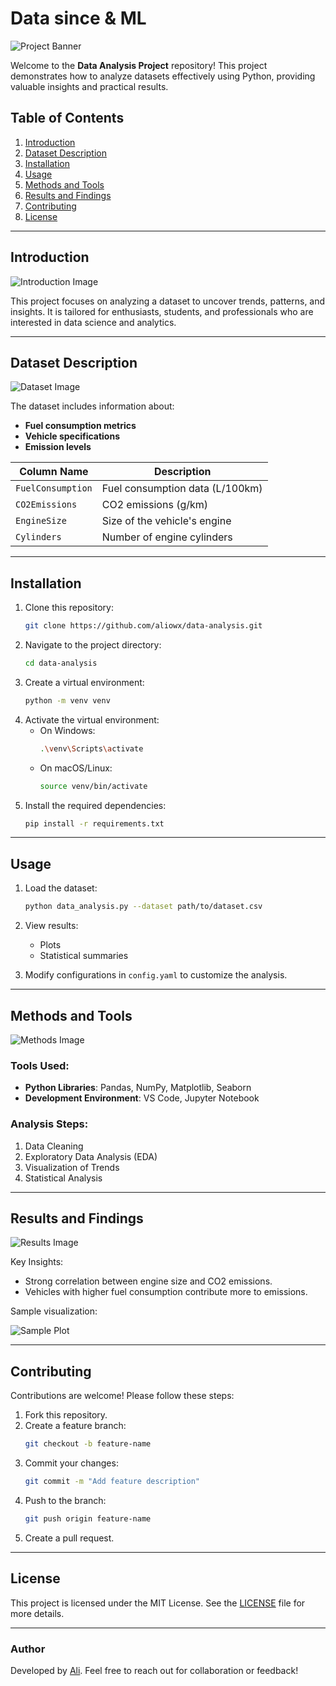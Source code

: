 # Data since & ML

![Project Banner](https://via.placeholder.com/1200x300?text=Project+Banner)

Welcome to the **Data Analysis Project** repository! This project demonstrates how to analyze datasets effectively using Python, providing valuable insights and practical results.

## Table of Contents

1. [Introduction](#introduction)
2. [Dataset Description](#dataset-description)
3. [Installation](#installation)
4. [Usage](#usage)
5. [Methods and Tools](#methods-and-tools)
6. [Results and Findings](#results-and-findings)
7. [Contributing](#contributing)
8. [License](#license)

---

## Introduction

![Introduction Image](https://via.placeholder.com/800x400?text=Introduction+Image)

This project focuses on analyzing a dataset to uncover trends, patterns, and insights. It is tailored for enthusiasts, students, and professionals who are interested in data science and analytics.

---

## Dataset Description

![Dataset Image](https://via.placeholder.com/800x400?text=Dataset+Image)

The dataset includes information about:

- **Fuel consumption metrics**
- **Vehicle specifications**
- **Emission levels**

| Column Name      | Description                    |
|------------------|--------------------------------|
| `FuelConsumption` | Fuel consumption data (L/100km) |
| `CO2Emissions`   | CO2 emissions (g/km)          |
| `EngineSize`     | Size of the vehicle's engine  |
| `Cylinders`      | Number of engine cylinders    |

---

## Installation

1. Clone this repository:
   ```bash
   git clone https://github.com/aliowx/data-analysis.git
   ```
2. Navigate to the project directory:
   ```bash
   cd data-analysis
   ```
3. Create a virtual environment:
   ```bash
   python -m venv venv
   ```
4. Activate the virtual environment:
   - On Windows:
     ```bash
     .\venv\Scripts\activate
     ```
   - On macOS/Linux:
     ```bash
     source venv/bin/activate
     ```
5. Install the required dependencies:
   ```bash
   pip install -r requirements.txt
   ```

---

## Usage

1. Load the dataset:
   ```bash
   python data_analysis.py --dataset path/to/dataset.csv
   ```
2. View results:
   - Plots
   - Statistical summaries

3. Modify configurations in `config.yaml` to customize the analysis.

---

## Methods and Tools

![Methods Image](https://via.placeholder.com/800x400?text=Methods+Image)

### Tools Used:

- **Python Libraries**: Pandas, NumPy, Matplotlib, Seaborn
- **Development Environment**: VS Code, Jupyter Notebook

### Analysis Steps:

1. Data Cleaning
2. Exploratory Data Analysis (EDA)
3. Visualization of Trends
4. Statistical Analysis

---

## Results and Findings

![Results Image](https://via.placeholder.com/800x400?text=Results+Image)

Key Insights:

- Strong correlation between engine size and CO2 emissions.
- Vehicles with higher fuel consumption contribute more to emissions.

Sample visualization:

![Sample Plot](https://via.placeholder.com/800x400?text=Sample+Plot)

---

## Contributing

Contributions are welcome! Please follow these steps:

1. Fork this repository.
2. Create a feature branch:
   ```bash
   git checkout -b feature-name
   ```
3. Commit your changes:
   ```bash
   git commit -m "Add feature description"
   ```
4. Push to the branch:
   ```bash
   git push origin feature-name
   ```
5. Create a pull request.

---

## License

This project is licensed under the MIT License. See the [LICENSE](LICENSE) file for more details.

---

### Author

Developed by [Ali](https://github.com/aliowx). Feel free to reach out for collaboration or feedback!
